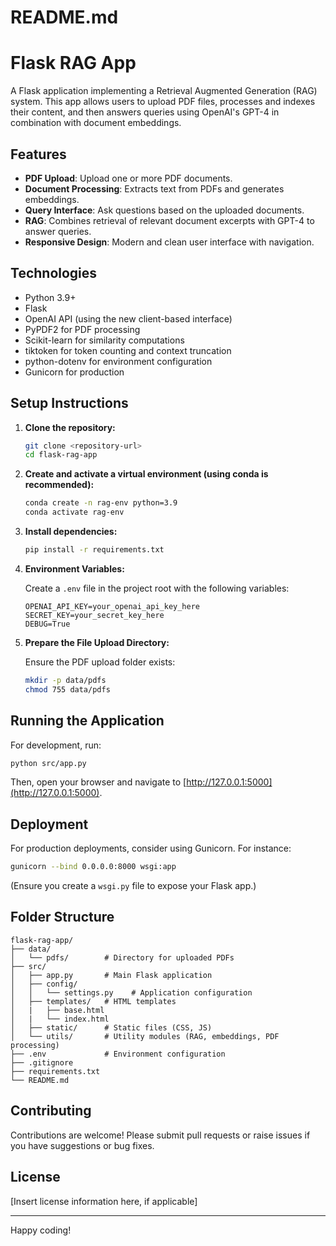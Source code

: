 # README.md

# Flask RAG App

A Flask application implementing a Retrieval Augmented Generation (RAG) system. This app allows users to upload PDF files, processes and indexes their content, and then answers queries using OpenAI's GPT-4 in combination with document embeddings.

## Features

- **PDF Upload**: Upload one or more PDF documents.
- **Document Processing**: Extracts text from PDFs and generates embeddings.
- **Query Interface**: Ask questions based on the uploaded documents.
- **RAG**: Combines retrieval of relevant document excerpts with GPT-4 to answer queries.
- **Responsive Design**: Modern and clean user interface with navigation.

## Technologies

- Python 3.9+
- Flask
- OpenAI API (using the new client-based interface)
- PyPDF2 for PDF processing
- Scikit-learn for similarity computations
- tiktoken for token counting and context truncation
- python-dotenv for environment configuration
- Gunicorn for production

## Setup Instructions

1. **Clone the repository:**

   ```bash
   git clone <repository-url>
   cd flask-rag-app
   ```

2. **Create and activate a virtual environment (using conda is recommended):**

   ```bash
   conda create -n rag-env python=3.9
   conda activate rag-env
   ```

3. **Install dependencies:**

   ```bash
   pip install -r requirements.txt
   ```

4. **Environment Variables:**

   Create a `.env` file in the project root with the following variables:

   ```dotenv
   OPENAI_API_KEY=your_openai_api_key_here
   SECRET_KEY=your_secret_key_here
   DEBUG=True
   ```

5. **Prepare the File Upload Directory:**

   Ensure the PDF upload folder exists:

   ```bash
   mkdir -p data/pdfs
   chmod 755 data/pdfs
   ```

## Running the Application

For development, run:

```bash
python src/app.py
```

Then, open your browser and navigate to [http://127.0.0.1:5000](http://127.0.0.1:5000).

## Deployment

For production deployments, consider using Gunicorn. For instance:

```bash
gunicorn --bind 0.0.0.0:8000 wsgi:app
```

(Ensure you create a `wsgi.py` file to expose your Flask app.)

## Folder Structure

```
flask-rag-app/
├── data/
│   └── pdfs/        # Directory for uploaded PDFs
├── src/
│   ├── app.py       # Main Flask application
│   ├── config/
│   │   └── settings.py    # Application configuration
│   ├── templates/   # HTML templates
│   |   ├── base.html
│   |   └── index.html
│   ├── static/      # Static files (CSS, JS)
│   └── utils/       # Utility modules (RAG, embeddings, PDF processing)
├── .env             # Environment configuration
├── .gitignore
├── requirements.txt
└── README.md
```

## Contributing

Contributions are welcome! Please submit pull requests or raise issues if you have suggestions or bug fixes.

## License

[Insert license information here, if applicable]

---

Happy coding!
